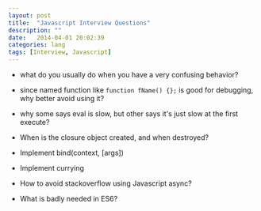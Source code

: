 ```yaml
---
layout: post
title:  "Javascript Interview Questions"
description: ""
date:   2014-04-01 20:02:39
categories: lang
tags: [Interview, Javascript]
---
```


- what do you usually do when you have a very confusing behavior?

- since named function like `function fName() {};` is good for debugging, why better avoid using it?

- why some says eval is slow, but other says it's just slow at the first execute?

- When is the closure object created, and when destroyed?

- Implement bind(context, [args])

- Implement currying

- How to avoid stackoverflow using Javascript async?

- What is badly needed in ES6?